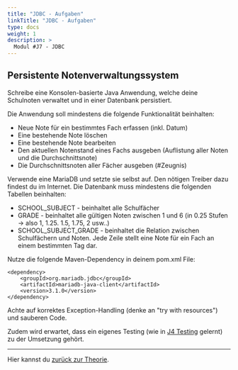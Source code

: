 ```yaml
---
title: "JDBC - Aufgaben"
linkTitle: "JDBC - Aufgaben"
type: docs
weight: 1
description: >
  Modul #J7 - JDBC
---
```


## Persistente Notenverwaltungssystem

Schreibe eine Konsolen-basierte Java Anwendung, welche deine Schulnoten verwaltet und in einer Datenbank persistiert.

Die Anwendung soll mindestens die folgende Funktionalität beinhalten:

- Neue Note für ein bestimmtes Fach erfassen (inkl. Datum)
- Eine bestehende Note löschen
- Eine bestehende Note bearbeiten
- Den aktuellen Notenstand eines Fachs ausgeben (Auflistung aller Noten und die Durchschnittsnote)
- Die Durchschnittsnoten aller Fächer ausgeben (#Zeugnis)

Verwende eine MariaDB und setzte sie selbst auf. Den nötigen Treiber dazu findest du im Internet.
Die Datenbank muss mindestens die folgenden Tabellen beinhalten:

- SCHOOL_SUBJECT - beinhaltet alle Schulfächer
- GRADE - beinhaltet alle gültigen Noten zwischen 1 und 6 (in 0.25 Stufen -> also 1, 1.25. 1.5, 1.75, 2 usw..)
- SCHOOL_SUBJECT_GRADE - beinhaltet die Relation zwischen Schulfächern und Noten. Jede Zeile stellt eine Note für ein Fach an einem bestimmten Tag dar.

Nutze die folgende Maven-Dependency in deinem pom.xml File:

```
<dependency>
    <groupId>org.mariadb.jdbc</groupId>
    <artifactId>mariadb-java-client</artifactId>
    <version>3.1.0</version>
</dependency>
```

Achte auf korrektes Exception-Handling (denke an "try with resources") und sauberen Code.

Zudem wird erwartet, dass ein eigenes Testing (wie in [J4 Testing](../../../../docs/02_java/08_java-testing) gelernt) zu der Umsetzung gehört.

---

Hier kannst du [zurück zur Theorie](../../../../docs/02_java/11_java-jdbc).
